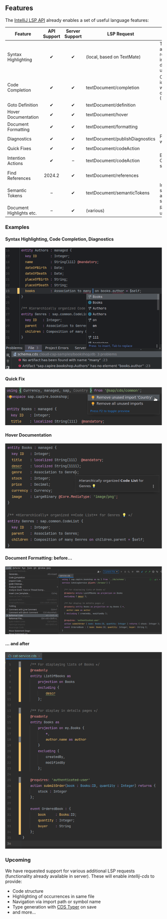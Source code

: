 ## Features

The [IntelliJ LSP API](https://plugins.jetbrains.com/docs/intellij/language-server-protocol.html#supported-features) already enables a set of useful language features:

| Feature                  | API Support | Server Support | LSP Request                     | Remarks                                                                                        |
|--------------------------|:-----------:|:--------------:|---------------------------------|------------------------------------------------------------------------------------------------|
| Syntax Highlighting      |      ✔      |       ✔        | (local, based on TextMate)      | TM Bundle is automatically registered on plugin installation (and disabled on uninstallation). |
| Code Completion          |      ✔      |       ✔        | textDocument/completion         | Completing with global identifiers supported with completionItem/resolve (2024.2)              |
| Goto Definition          |      ✔      |       ✔        | textDocument/definition         |                                                                                                |
| Hover Documentation      |      ✔      |       ✔        | textDocument/hover              |                                                                                                |
| Document Formatting      |      ✔      |       ✔        | textDocument/formatting         |                                                                                                |
| Diagnostics              |      ✔      |       ✔        | textDocument/publishDiagnostics | Problems (errors, warnings).                                                                   |
| Quick Fixes              |      ✔      |       ✔        | textDocument/codeAction         |                                                                                                |
| Intention Actions        |      ✔      |       –        | textDocument/codeAction         | E.g. Refactoring or Organize Imports. No server support yet.                                   |
| Find References          |   2024.2    |       ✔        | textDocument/references         |                                                                                                |
| Semantic Tokens          |      –      |       ✔        | textDocument/semanticTokens     | Improved highlighting: server dynamically assigns token semantics.                             |
| Document Highlights etc. |      –      |       ✔        | (various)                       | Requested by us, ETA unclear.                                                                  |

### Examples

#### Syntax Highlighting, Code Completion, Diagnostics

![Demo of Syntax Highlighting, Code Completion, Diagnostics](.assets/code_completion.png)

#### Quick Fix

![Demo of Quick Fix](.assets/quick_fix.png)

#### Hover Documentation

![Demo of Hover Documentation](.assets/hover_documentation.png)

#### Document Formatting: before…

![Demo of Document Formatting (before)](.assets/document_formatting1.png)

#### … and after

![Demo of Document Formatting (after)](.assets/document_formatting2.png)


### Upcoming

We have requested support for various additional LSP requests (functionality already available in server).
These will enable *intellij-cds* to provide:
- Code structure
- Highlighting of occurrences in same file
- Navigation via import path or symbol name
- Type generation with [CDS Typer](https://cap.cloud.sap/docs/tools/cds-typer) on save
- and more…
